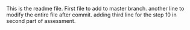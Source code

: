 This is the readme file. First file to add to master branch.
another line to modify the entire file after commit.
adding third line for the step 10 in second part of assessment.
